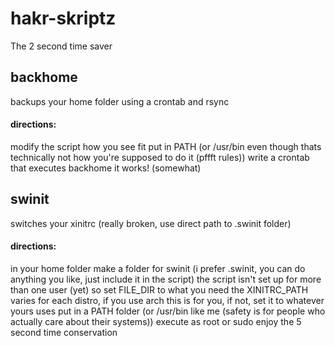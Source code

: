 # hakr-skriptz
The 2 second time saver

## backhome
backups your home folder using a crontab and rsync
#### directions:
modify the script how you see fit
put in PATH (or /usr/bin even though thats technically not how you're supposed to do it (pffft rules))
write a crontab that executes backhome
it works! (somewhat)

## swinit
switches your xinitrc (really broken, use direct path to .swinit folder)
#### directions:
in your home folder make a folder for swinit (i prefer .swinit, you can do anything you like, just include it in the script)
the script isn't set up for more than one user (yet) so set FILE_DIR to what you need
the XINITRC_PATH varies for each distro, if you use arch this is for you, if not, set it to whatever yours uses
put in a PATH folder (or /usr/bin like me (safety is for people who actually care about their systems))
execute as root or sudo
enjoy the 5 second time conservation

